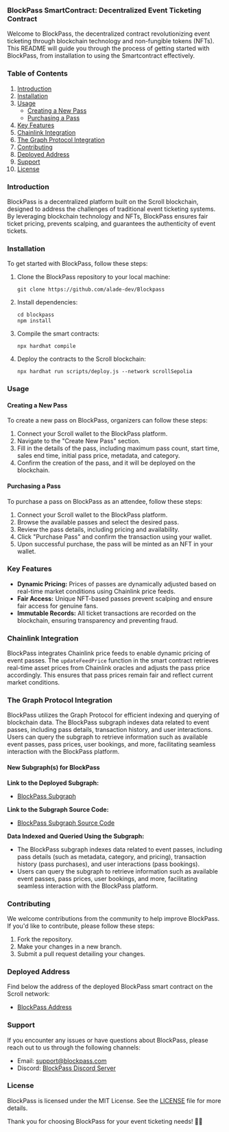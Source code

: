### BlockPass SmartContract: Decentralized Event Ticketing Contract

Welcome to BlockPass, the decentralized contract revolutionizing event ticketing through blockchain technology and non-fungible tokens (NFTs). This README will guide you through the process of getting started with BlockPass, from installation to using the Smartcontract effectively.

### Table of Contents
1. [Introduction](#introduction)
2. [Installation](#installation)
3. [Usage](#usage)
    - [Creating a New Pass](#creating-a-new-pass)
    - [Purchasing a Pass](#purchasing-a-pass)
4. [Key Features](#key-features)
5. [Chainlink Integration](#chainlink-integration)
6. [The Graph Protocol Integration](#the-graph-protocol-integration)
7. [Contributing](#contributing)
8. [Deployed Address](#deployed-address)
9. [Support](#support)
10. [License](#license)

### Introduction
BlockPass is a decentralized platform built on the Scroll blockchain, designed to address the challenges of traditional event ticketing systems. By leveraging blockchain technology and NFTs, BlockPass ensures fair ticket pricing, prevents scalping, and guarantees the authenticity of event tickets.

### Installation
To get started with BlockPass, follow these steps:

1. Clone the BlockPass repository to your local machine:
   ```
   git clone https://github.com/alade-dev/Blockpass
   ```

2. Install dependencies:
   ```
   cd blockpass
   npm install
   ```

3. Compile the smart contracts:
   ```
   npx hardhat compile
   ```

4. Deploy the contracts to the Scroll blockchain:
   ```
   npx hardhat run scripts/deploy.js --network scrollSepolia
   ```

### Usage
#### Creating a New Pass
To create a new pass on BlockPass, organizers can follow these steps:

1. Connect your Scroll wallet to the BlockPass platform.
2. Navigate to the "Create New Pass" section.
3. Fill in the details of the pass, including maximum pass count, start time, sales end time, initial pass price, metadata, and category.
4. Confirm the creation of the pass, and it will be deployed on the blockchain.

#### Purchasing a Pass
To purchase a pass on BlockPass as an attendee, follow these steps:

1. Connect your Scroll wallet to the BlockPass platform.
2. Browse the available passes and select the desired pass.
3. Review the pass details, including pricing and availability.
4. Click "Purchase Pass" and confirm the transaction using your wallet.
5. Upon successful purchase, the pass will be minted as an NFT in your wallet.

### Key Features
- **Dynamic Pricing:** Prices of passes are dynamically adjusted based on real-time market conditions using Chainlink price feeds.
- **Fair Access:** Unique NFT-based passes prevent scalping and ensure fair access for genuine fans.
- **Immutable Records:** All ticket transactions are recorded on the blockchain, ensuring transparency and preventing fraud.

### Chainlink Integration
BlockPass integrates Chainlink price feeds to enable dynamic pricing of event passes. The `updateFeedPrice` function in the smart contract retrieves real-time asset prices from Chainlink oracles and adjusts the pass price accordingly. This ensures that pass prices remain fair and reflect current market conditions.

### The Graph Protocol Integration
BlockPass utilizes the Graph Protocol for efficient indexing and querying of blockchain data. The BlockPass subgraph indexes data related to event passes, including pass details, transaction history, and user interactions. Users can query the subgraph to retrieve information such as available event passes, pass prices, user bookings, and more, facilitating seamless interaction with the BlockPass platform.

#### New Subgraph(s) for BlockPass

**Link to the Deployed Subgraph:**
- [BlockPass Subgraph](https://thegraph.com/studio/subgraph/blockpass)

**Link to the Subgraph Source Code:**
- [BlockPass Subgraph Source Code](../hardhat/blockpass)

**Data Indexed and Queried Using the Subgraph:**
- The BlockPass subgraph indexes data related to event passes, including pass details (such as metadata, category, and pricing), transaction history (pass purchases), and user interactions (pass bookings). 
- Users can query the subgraph to retrieve information such as available event passes, pass prices, user bookings, and more, facilitating seamless interaction with the BlockPass platform.

### Contributing
We welcome contributions from the community to help improve BlockPass. If you'd like to contribute, please follow these steps:
1. Fork the repository.
2. Make your changes in a new branch.
3. Submit a pull request detailing your changes.

### Deployed Address

Find below the address of the deployed BlockPass smart contract on the Scroll network:

- [BlockPass Address](https://sepolia.scrollscan.com/address/0xD05E461F5CE3D721d614aD881FcB73cCA74D61D4#code)

### Support
If you encounter any issues or have questions about BlockPass, please reach out to us through the following channels:
- Email: support@blockpass.com
- Discord: [BlockPass Discord Server](https://discord.gg/blockpass)

### License
BlockPass is licensed under the MIT License. See the [LICENSE](./LICENSE) file for more details.

Thank you for choosing BlockPass for your event ticketing needs! 🎫🚀